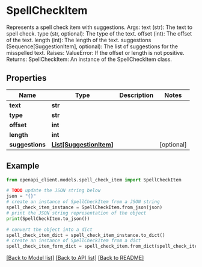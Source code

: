 # SpellCheckItem

Represents a spell check item with suggestions.      Args:         text (str): The text to spell check.         type (str, optional): The type of the text.         offset (int): The offset of the text.         length (int): The length of the text.         suggestions (Sequence[SuggestionItem], optional): The list of suggestions for the misspelled text.      Raises:         ValueError: If the offset or length is not positive.      Returns:         SpellCheckItem: An instance of the SpellCheckItem class.     

## Properties

Name | Type | Description | Notes
------------ | ------------- | ------------- | -------------
**text** | **str** |  | 
**type** | **str** |  | 
**offset** | **int** |  | 
**length** | **int** |  | 
**suggestions** | [**List[SuggestionItem]**](SuggestionItem.md) |  | [optional] 

## Example

```python
from openapi_client.models.spell_check_item import SpellCheckItem

# TODO update the JSON string below
json = "{}"
# create an instance of SpellCheckItem from a JSON string
spell_check_item_instance = SpellCheckItem.from_json(json)
# print the JSON string representation of the object
print(SpellCheckItem.to_json())

# convert the object into a dict
spell_check_item_dict = spell_check_item_instance.to_dict()
# create an instance of SpellCheckItem from a dict
spell_check_item_form_dict = spell_check_item.from_dict(spell_check_item_dict)
```
[[Back to Model list]](../README.md#documentation-for-models) [[Back to API list]](../README.md#documentation-for-api-endpoints) [[Back to README]](../README.md)


